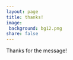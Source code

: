 ```yaml
---
layout: page
title: thanks!
image:
 background: bg12.png
share: false
---
```

Thanks for the message!
